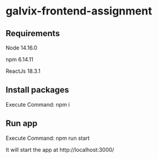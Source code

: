 # galvix-frontend-assignment

## Requirements
  Node 14.16.0
  
  npm 6.14.11
  
  ReactJs 18.3.1
  
## Install packages
Execute Command: npm i

## Run app
Execute Command: npm run start

It will start the app at http://localhost:3000/
